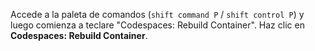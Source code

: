 Accede a la paleta de comandos (`shift command P` / `shift control P`) y luego comienza a teclare "Codespaces: Rebuild Container". Haz clic en **Codespaces: Rebuild Container**. 